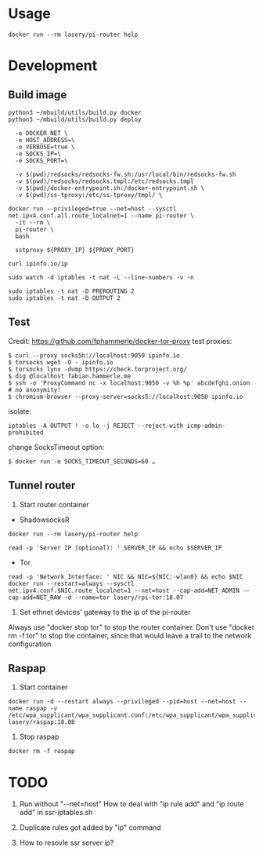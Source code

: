 # Usage
```
docker run --rm lasery/pi-router help
```

# Development

## Build image
```
python3 ~/mbuild/utils/build.py docker
python3 ~/mbuild/utils/build.py deploy
```

```
  -e DOCKER_NET \
  -e HOST_ADDRESS=\
  -e VERBOSE=true \
  -e SOCKS_IP=\
  -e SOCKS_PORT=\

  -v $(pwd)/redsocks/redsocks-fw.sh:/usr/local/bin/redsocks-fw.sh
  -v $(pwd)/redsocks/redsocks.tmpl:/etc/redsocks.tmpl
  -v $(pwd)/docker-entrypoint.sh:/docker-entrypoint.sh \
  -v $(pwd)/ss-tproxy:/etc/ss-tproxy/tmpl/ \

docker run --privileged=true --net=host --sysctl net.ipv4.conf.all.route_localnet=1 --name pi-router \
  -it --rm \
  pi-router \
  bash

  sstproxy ${PROXY_IP} ${PROXY_PORT}

curl ipinfo.io/ip

sudo watch -d iptables -t nat -L --line-numbers -v -n

sudo iptables -t nat -D PREROUTING 2
sudo iptables -t nat -D OUTPUT 2
```

## Test
Credit: https://github.com/fphammerle/docker-tor-proxy
test proxies:
```
$ curl --proxy socks5h://localhost:9050 ipinfo.io
$ torsocks wget -O - ipinfo.io
$ torsocks lynx -dump https://check.torproject.org/
$ dig @localhost fabian.hammerle.me
$ ssh -o 'ProxyCommand nc -x localhost:9050 -v %h %p' abcdefghi.onion
# no anonymity!
$ chromium-browser --proxy-server=socks5://localhost:9050 ipinfo.io
```

isolate:
```
iptables -A OUTPUT ! -o lo -j REJECT --reject-with icmp-admin-prohibited
```

change SocksTimeout option:
```
$ docker run -e SOCKS_TIMEOUT_SECONDS=60 …
```

## Tunnel router
1. Start router container
- ShadowsocksR
```
docker run --rm lasery/pi-router help

read -p 'Server IP (optional): ' SERVER_IP && echo $SERVER_IP
```

- Tor
```
read -p 'Network Interface: ' NIC && NIC=${NIC:-wlan0} && echo $NIC
docker run --restart=always --sysctl net.ipv4.conf.$NIC.route_localnet=1 --net=host --cap-add=NET_ADMIN --cap-add=NET_RAW -d --name=tor lasery/rpi-tor:18.07
```

1. Set ethnet devices' gateway to the ip of the pi-router

Always use "docker stop tor" to stop the router container. Don't use "docker rm -f tor" to stop the container, since that would leave a trail to the network configuration

## Raspap
1. Start container
```
docker run -d --restart always --privileged --pid=host --net=host --name raspap -v /etc/wpa_supplicant/wpa_supplicant.conf:/etc/wpa_supplicant/wpa_supplicant.conf lasery/raspap:18.08
```

1. Stop raspap
```
docker rm -f raspap
```

# TODO
1. Run without "--net=host"
How to deal with "ip rule add" and "ip route add" in ssr-iptables.sh

1. Duplicate rules got added by "ip" command

1. How to resovle ssr server ip?
